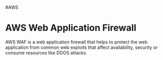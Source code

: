 #AWS 

# AWS Web Application Firewall


AWS WAF is a web application firewall that helps to protect the web application from common web exploits that affect availability, security or consume resources like DDOS attacks. 